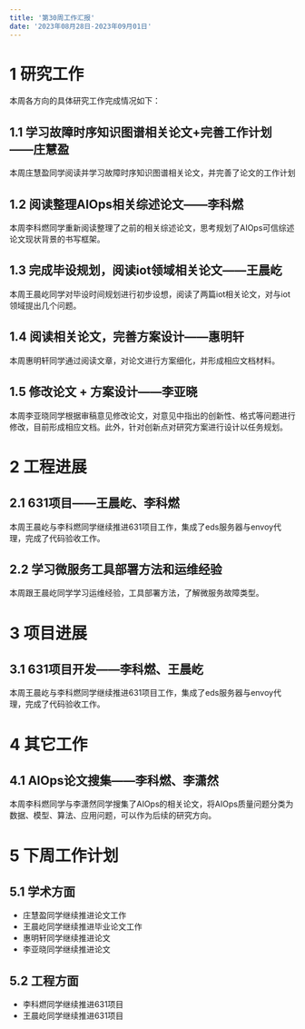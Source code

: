 ```yaml
---
title: '第30周工作汇报'
date: '2023年08月28日-2023年09月01日'
---
```


<!-- 只允许使用一级标题和二级标题 -->

# 1 研究工作

本周各方向的具体研究工作完成情况如下：

## 1.1 学习故障时序知识图谱相关论文+完善工作计划——庄慧盈

本周庄慧盈同学阅读并学习故障时序知识图谱相关论文，并完善了论文的工作计划

## 1.2 阅读整理AIOps相关综述论文——李科燃

本周李科燃同学重新阅读整理了之前的相关综述论文，思考规划了AIOps可信综述论文现状背景的书写框架。

## 1.3 完成毕设规划，阅读iot领域相关论文——王晨屹

本周王晨屹同学对毕设时间规划进行初步设想，阅读了两篇iot相关论文，对与iot领域提出几个问题。

## 1.4 阅读相关论文，完善方案设计——惠明轩

本周惠明轩同学通过阅读文章，对论文进行方案细化，并形成相应文档材料。

## 1.5 修改论文 + 方案设计——李亚晓

本周李亚晓同学根据审稿意见修改论文，对意见中指出的创新性、格式等问题进行修改，目前形成相应文档。此外，针对创新点对研究方案进行设计以任务规划。

# 2 工程进展

## 2.1 631项目——王晨屹、李科燃

本周王晨屹与李科燃同学继续推进631项目工作，集成了eds服务器与envoy代理，完成了代码验收工作。

## 2.2 学习微服务工具部署方法和运维经验

本周跟王晨屹同学学习运维经验，工具部署方法，了解微服务故障类型。

# 3 项目进展

## 3.1 631项目开发——李科燃、王晨屹

本周王晨屹与李科燃同学继续推进631项目工作，集成了eds服务器与envoy代理，完成了代码验收工作。

# 4 其它工作

## 4.1 AIOps论文搜集——李科燃、李潇然

本周李科燃同学与李潇然同学搜集了AIOps的相关论文，将AIOps质量问题分类为数据、模型、算法、应用问题，可以作为后续的研究方向。

# 5 下周工作计划

## 5.1 学术方面

+ 庄慧盈同学继续推进论文工作
+ 王晨屹同学继续推进毕业论文工作
+ 惠明轩同学继续推进论文
+ 李亚晓同学继续推进论文

## 5.2 工程方面

+ 李科燃同学继续推进631项目
+ 王晨屹同学继续推进631项目
